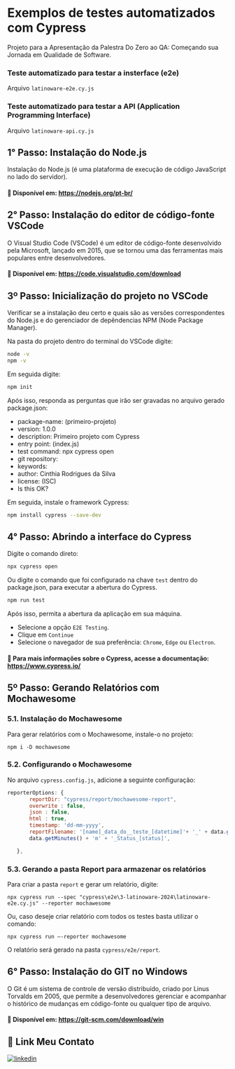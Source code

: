 
# Exemplos de testes automatizados com Cypress

Projeto para a Apresentação da Palestra Do Zero ao QA: Começando sua Jornada em Qualidade de Software.

### Teste automatizado para testar a insterface (e2e)
Arquivo `latinoware-e2e.cy.js`
### Teste automatizado para testar a API (Application Programming Interface)
Arquivo `latinoware-api.cy.js`

## 1° Passo: Instalação do Node.js 
Instalação do Node.js (é uma plataforma de execução de código JavaScript no lado do servidor).


#### 🔗 Disponível em: https://nodejs.org/pt-br/

## 2° Passo: Instalação do editor de código-fonte VSCode
O Visual Studio Code (VSCode) é um editor de código-fonte desenvolvido pela Microsoft, lançado em 2015, que se tornou uma das ferramentas mais populares entre desenvolvedores. 

#### 🔗 Disponível em: https://code.visualstudio.com/download



## 3º Passo: Inicialização do projeto no VSCode

Verificar se a instalação deu certo e quais são as versões correspondentes do Node.js e do gerenciador de depêndencias NPM (Node Package Manager).

Na pasta do projeto dentro do terminal do VSCode digite:
```bash
node -v
npm -v
```
Em seguida digite:

```bash
npm init
```
Após isso, responda as perguntas que irão ser gravadas no arquivo gerado package.json:
- package-name: (primeiro-projeto)<enter>
- version: 1.0.0 <enter>
- description: Primeiro projeto com Cypress
- entry point: (index.js) <enter>
- test command: npx cypress open <enter>
- git repository: <enter>
- keywords: <enter>
- author: Cinthia Rodrigues da Silva <enter>
- license: (ISC) <enter>
- Is this OK? <enter>


Em seguida, instale o framework Cypress:

```bash
npm install cypress --save-dev
```

## 4° Passo: Abrindo a interface do Cypress
Digite o comando direto:
```bash
npx cypress open
```
Ou digite o comando que foi configurado na chave `test` dentro do package.json, para executar a abertura do Cypress. 
```bash
npm run test
```
Após isso, permita a abertura da aplicação em sua máquina. 

- Selecione a opção `E2E Testing`.
- Clique em `Continue`
- Selecione o navegador de sua preferência: `Chrome`, `Edge` ou `Electron`.

#### 🔗 Para mais informações sobre o Cypress, acesse a documentação: https://www.cypress.io/


## 5º Passo: Gerando Relatórios com Mochawesome

### 5.1. Instalação do Mochawesome

Para gerar relatórios com o Mochawesome, instale-o no projeto:

```
npm i -D mochawesome
```

### 5.2. Configurando o Mochawesome

No arquivo `cypress.config.js`, adicione a seguinte configuração:

```js
reporterOptions: {
       reportDir: "cypress/report/mochawesome-report",
       overwrite : false,
       json : false,
       html : true,
       timestamp: 'dd-mm-yyyy',
       reportFilename: '[name]_data_do__teste_[datetime]'+ '_' + data.getHours() + 'h'+
       data.getMinutes() + 'm' + '_Status_[status]',

   },


```

### 5.3. Gerando a pasta Report para armazenar os relatórios

Para criar a pasta `report` e gerar um relatório, digite:
``` 
npx cypress run --spec "cypress\e2e\3-latinoware-2024\latinoware-e2e.cy.js" --reporter mochawesome
```

Ou, caso deseje criar relatório com todos os testes basta utilizar o comando:

```
npx cypress run –-reporter mochawesome 
```

O relatório será gerado na pasta `cypress/e2e/report`.



## 6° Passo: Instalação do GIT no Windows 
O Git é um sistema de controle de versão distribuído, criado por Linus Torvalds em 2005, que permite a desenvolvedores gerenciar e acompanhar o histórico de mudanças em código-fonte ou qualquer tipo de arquivo.

#### 🔗 Disponível em: https://git-scm.com/download/win 

## 🔗 Link Meu Contato

[![linkedin](https://img.shields.io/badge/linkedin-0A66C2?style=for-the-badge&logo=linkedin&logoColor=white)](https://www.linkedin.com/in/cinthia-rodrigues-da-silva-68ba76105?lipi=urn%3Ali%3Apage%3Ad_flagship3_profile_view_base_contact_details%3BhRiTFvW7RYuOviOaWfiLEA%3D%3D)

